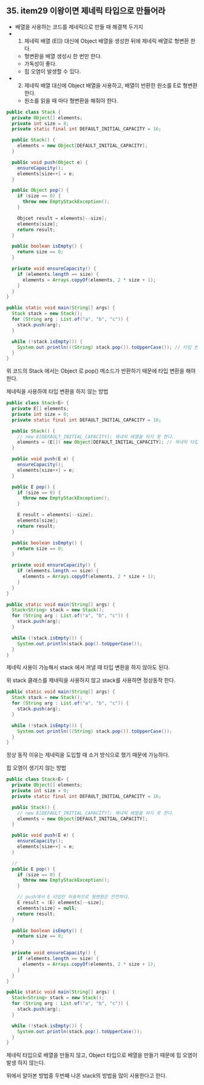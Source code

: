 ## 35. item29 이왕이면 제네릭 타입으로 만들어라

- 배열을 사용하는 코드를 제네릭으로 만들 때 해결책 두가지
- 1. 제네릭 배열 (E[]) 대신에 Object 배열을 생성한 뒤에 제네릭 배열로 형변환 한다.
  - 형변환을 배열 생성시 한 번만 한다.
  - 가독성이 좋다.
  - 힙 오염이 발생할 수 있다.
- 2. 제네릭 배열 대신에 Object 배열을 사용하고, 배열이 반환한 원소를 E로 형변환 한다.
  - 원소를 읽을 때 마다 형변환을 해줘야 한다.
 
````java
public class Stack {
  private Object[] elements;
  private int size = 0;
  private static final int DEFAULT_INITIAL_CAPACITY = 16;

  public Stack() {
    elements = new Object[DEFAULT_INITIAL_CAPACITY];
  }

  public void push(Object e) {
    ensureCapacity();
    elements[size++] = e;
  }

  public Object pop() {
    if (size == 0) {
      throw new EmptyStackException();
    }

    Objcet result = elements[--size];
    elements[size];
    return result;
  }

  public boolean isEmpty() {
    return size == 0;
  }

  private void ensureCapacity() {
    if (elements.length == size) {
      elements = Arrays.copyOf(elements, 2 * size + 1);
    }
  }
}

public static void main(String[] args) {
  Stack stack = new Stack();
  for (String arg : List.of("a", "b", "c")) {
    stack.push(arg);
  }

  while (!stack.isEmpty()) {
    System.out.println(((String) stack.pop()).toUpperCase()); // 타입 변환을 해야함.
  }
}
````
위 코드의 Stack 에서는 Object 로 pop() 메소드가 반환하기 때문에 타입 변환을 해야 한다.

제네릭을 사용하여 타입 변환을 하지 않는 방법
````java
public class Stack<E> {
  private E[] elements;
  private int size = 0;
  private static final int DEFAULT_INITIAL_CAPACITY = 16;

  public Stack() {
    // new E[DEFAULT_INITIAL_CAPACITY]; 제네릭 배열을 하지 못 한다.
    elements = (E[]) new Object[DEFAULT_INITIAL_CAPACITY]; // 제네릭 타입으로 변환하면 런타임시 제네릭은 소거되기 때문에 Object를 사용할 수 있다.
  }

  public void push(E e) {
    ensureCapacity();
    elements[size++] = e;
  }

  public E pop() {
    if (size == 0) {
      throw new EmptyStackException();
    }

    E result = elements[--size];
    elements[size];
    return result;
  }

  public boolean isEmpty() {
    return size == 0;
  }

  private void ensureCapacity() {
    if (elements.length == size) {
      elements = Arrays.copyOf(elements, 2 * size + 1);
    }
  }
}

public static void main(String[] args) {
  Stack<String> stack = new Stack();
  for (String arg : List.of("a", "b", "c")) {
    stack.push(arg);
  }

  while (!stack.isEmpty()) {
    System.out.println(stack.pop().toUpperCase());
  }
}
````
제네릭 사용이 가능해서 stack 에서 꺼낼 때 타입 변환을 하지 않아도 된다.

위 stack 클래스를 제네릭을 사용하지 않고 stack를 사용하면 정상동작 한다.
````java
public static void main(String[] args) {
  Stack stack = new Stack();
  for (String arg : List.of("a", "b", "c")) {
    stack.push(arg);
  }

  while (!stack.isEmpty()) {
    System.out.println(((String) stack.pop()).toUpperCase());
  }
}
````
정상 동작 이유는 제네릭을 도입할 때 소거 방식으로 했기 때문에 가능하다.

힙 오염이 생기지 않는 방법
````java
public class Stack<E> {
  private Object[] elements;
  private int size = 0;
  private static final int DEFAULT_INITIAL_CAPACITY = 16;

  public Stack() {
    // new E[DEFAULT_INITIAL_CAPACITY]; 제네릭 배열을 하지 못 한다.
    elements = new Object[DEFAULT_INITIAL_CAPACITY];
  }

  public void push(E e) {
    ensureCapacity();
    elements[size++] = e;
  }

  // 
  public E pop() {
    if (size == 0) {
      throw new EmptyStackException();
    }

    // push에서 E 타입만 허용하므로 형변환은 안전하다.
    E result = (E) elements[--size];
    elements[size] = null;
    return result;
  }

  public boolean isEmpty() {
    return size == 0;
  }

  private void ensureCapacity() {
    if (elements.length == size) {
      elements = Arrays.copyOf(elements, 2 * size + 1);
    }
  }
}

public static void main(String[] args) {
  Stack<String> stack = new Stack();
  for (String arg : List.of("a", "b", "c")) {
    stack.push(arg);
  }

  while (!stack.isEmpty()) {
    System.out.println(stack.pop().toUpperCase());
  }
}
````
제네릭 타입으로 배열을 만들지 않고, Object 타입으로 배열을 만들기 때문에 힙 오염이 발생 하지 않는다.

위에서 알아본 방법중 두번째 나온 stack의 방법을 많이 사용한다고 한다.
